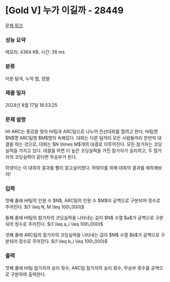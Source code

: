 # [Gold V] 누가 이길까 - 28449 

[문제 링크](https://www.acmicpc.net/problem/28449) 

### 성능 요약

메모리: 4364 KB, 시간: 36 ms

### 분류

이분 탐색, 누적 합, 정렬

### 제출 일자

2024년 8월 17일 16:53:25

### 문제 설명

<p>HI-ARC는 종강을 맞아 HI팀과 ARC팀으로 나누어 친선대회를 열려고 한다. HI팀엔 $N$명 ARC팀엔 $M$명이 속해있다. 대회는 다른 팀끼리 모든 사람들끼리 한번씩 대결을 하는 것으로, 대회는 $N \times M$개의 대결로 이루어진다. 모든 참가자는 코딩실력을 가지고 있다. 대결을 하면 더 높은 코딩실력을 가진 참가자가 승리하고, 두 참가자의 코딩실력이 같다면 무승부가 된다. </p>

<p>하얔이는 이 대회의 결과를 빨리 알고싶어졌다. 하얔이를 위해 대회의 결과를 예측해보자!</p>

### 입력 

 <p>첫째 줄에 HI팀의 인원 수 $N$, ARC팀의 인원 수 $M$이 공백으로 구분되어 정수로 주어진다. $(1 \leq N, M \leq 100\,000)$</p>

<p>둘째 줄에 HI팀의 참가자의 코딩실력을 나타내는 길이 $N$ 수열 $a$가 공백으로 구분되어 정수로 주어진다. $(1 \leq a_i \leq 100\,000)$ </p>

<p>셋째 줄에 ARC팀의 참가자의 코딩실력을 나타내는 길이 $M$ 수열 $b$가 공백으로 구분되어 정수로 주어진다. $(1 \leq b_i \leq 100\,000)$ </p>

### 출력 

 <p>첫째 줄에 HI팀 참가자의 승리 횟수, ARC팀 참가자의 승리 횟수, 무승부 횟수를 공백으로 구분하여 출력한다.</p>

